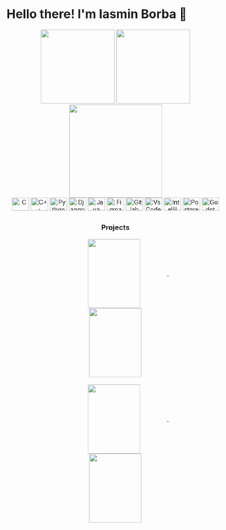 # Hello there! I'm Iasmin Borba 👾

<div align="center" >
  <img src="http://github-readme-streak-stats.herokuapp.com?user=IasminBorba&theme=dracula&hide_border=true&date_format=j%20M%5B%20Y%5D" height="171px">
  <img src="https://github-readme-stats.vercel.app/api/top-langs/?username=IasminBorba&layout=compact&theme=dracula&hide=php,yacc&langs_count=6&hide_border=true" height="171px">
  <img src="http://github-profile-summary-cards.vercel.app/api/cards/profile-details?username=IasminBorba&theme=dracula" height="215px">
</div>

<div align="center" >
  <img align="center" alt="C" height="30" width="40" src="https://cdn.jsdelivr.net/gh/devicons/devicon@latest/icons/c/c-original.svg" />
  <img align="center" alt="C++" height="30" width="40" src="https://cdn.jsdelivr.net/gh/devicons/devicon/icons/cplusplus/cplusplus-original.svg">
  <img align="center" alt="Python" height="30" width="40" src="https://cdn.jsdelivr.net/gh/devicons/devicon/icons/python/python-original.svg">
  <img align="center" alt="Django" height="30" width="40" src="https://cdn.jsdelivr.net/gh/devicons/devicon@latest/icons/django/django-plain.svg" />
  <img align="center" alt="Java" height="30" width="40" src="https://cdn.jsdelivr.net/gh/devicons/devicon@latest/icons/java/java-original.svg" />
<!-- 
  <img align="center" alt="CSS3" height="30" width="40" src="https://cdn.jsdelivr.net/gh/devicons/devicon@latest/icons/css3/css3-plain.svg" />
  <img align="center" alt="HTML5" height="30" width="40" src="https://cdn.jsdelivr.net/gh/devicons/devicon@latest/icons/html5/html5-plain.svg" />
  <img align="center" alt="Javascript" height="30" width="40" src="https://cdn.jsdelivr.net/gh/devicons/devicon@latest/icons/javascript/javascript-plain.svg" />
  <img align="center" alt="React" height="30" width="40" src="https://cdn.jsdelivr.net/gh/devicons/devicon@latest/icons/react/react-original.svg" />  
-->
  <img align="center" alt="Figma" height="30" width="40" src="https://cdn.jsdelivr.net/gh/devicons/devicon@latest/icons/figma/figma-original.svg" />
  <img align="center" alt="Gitlab" height="30" width="40" src="https://cdn.jsdelivr.net/gh/devicons/devicon@latest/icons/gitlab/gitlab-plain.svg" />
  <img align="center" alt="VsCode" height="30" width="40" src="https://cdn.jsdelivr.net/gh/devicons/devicon@latest/icons/vscode/vscode-original.svg" />
  <img align="center" alt="Intellij" height="30" width="40" src="https://cdn.jsdelivr.net/gh/devicons/devicon@latest/icons/intellij/intellij-original.svg" />
  <img align="center" alt="PostgreSQL" height="30" width="40" src="https://cdn.jsdelivr.net/gh/devicons/devicon@latest/icons/postgresql/postgresql-plain.svg" />
  <img align="center" alt="Godot" height="30" width="40" src="https://cdn.jsdelivr.net/gh/devicons/devicon@latest/icons/godot/godot-original.svg" />

##

### Projects
 
<div align="center">
  <a href="https://github.com/bookmarksorg/bookmarks-api">
    <img width='49%' align="center" src="https://github-readme-stats.vercel.app/api/pin/?username=IasminBorba&repo=bookmarks&layout=compact&theme=dracula&hide=php,yacc&langs_count=6&hide_border=true" height="160px" />
  </a>
  <span>&nbsp;</span>
  <a href="https://github.com/IasminBorba/projeto-md">
    <img width='49%' align="center" src="https://github-readme-stats.vercel.app/api/pin/?username=IasminBorba&repo=projeto-md&layout=compact&theme=dracula&hide=php,yacc&langs_count=6&hide_border=true" height="160px" />
  </a>
  <br><br>
</div>
<div align="center">
  <a href="https://github.com/IasminBorba/gravedigger-cat">
    <img width='49%' align="center" src="https://github-readme-stats.vercel.app/api/pin/?username=IasminBorba&repo=gravedigger-cat&cache_bust=1&layout=compact&theme=dracula&hide=php,yacc&langs_count=6&hide_border=true" height="160px" />
  </a>
  <span>&nbsp;</span>
  <a href="https://github.com/IasminBorba/alinhamento-multiplo-dna">
    <img width='49%' align="center" src="https://github-readme-stats.vercel.app/api/pin/?username=IasminBorba&repo=alinhamento-multiplo-dna&layout=compact&theme=dracula&hide=php,yacc&langs_count=6&hide_border=true" height="160px" />
  </a>
</div>

<!-- ![Snake animation](https://github.com/IasminBorba/IasminBorba/blob/output/github-contribution-grid-snake.svg) -->
